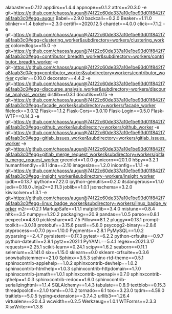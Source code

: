 alabaster==0.7.12
appdirs==1.4.4
appnope==0.1.2
attrs==20.3.0
-e git+https://github.com/chaoss/augur@74f22c60de337a10e1be93d01f842f7a8faab3c0#egg=augur
Babel==2.9.0
backcall==0.2.0
Beaker==1.11.0
blinker==1.4
bokeh==2.3.0
certifi==2020.12.5
chardet==4.0.0
click==7.1.2
-e git+https://github.com/chaoss/augur@74f22c60de337a10e1be93d01f842f7a8faab3c0#egg=clustering_worker&subdirectory=workers/clustering_worker
coloredlogs==15.0
-e git+https://github.com/chaoss/augur@74f22c60de337a10e1be93d01f842f7a8faab3c0#egg=contributor_breadth_worker&subdirectory=workers/contributor_breadth_worker
-e git+https://github.com/chaoss/augur@74f22c60de337a10e1be93d01f842f7a8faab3c0#egg=contributor_worker&subdirectory=workers/contributor_worker
cycler==0.10.0
decorator==4.4.2
-e git+https://github.com/chaoss/augur@74f22c60de337a10e1be93d01f842f7a8faab3c0#egg=discourse_analysis_worker&subdirectory=workers/discourse_analysis_worker
distlib==0.3.1
docutils==0.15
-e git+https://github.com/chaoss/augur@74f22c60de337a10e1be93d01f842f7a8faab3c0#egg=facade_worker&subdirectory=workers/facade_worker
filelock==3.0.12
Flask==1.1.2
Flask-Cors==3.0.10
Flask-Login==0.5.0
Flask-WTF==0.14.3
-e git+https://github.com/chaoss/augur@74f22c60de337a10e1be93d01f842f7a8faab3c0#egg=github_worker&subdirectory=workers/github_worker
-e git+https://github.com/chaoss/augur@74f22c60de337a10e1be93d01f842f7a8faab3c0#egg=gitlab_issues_worker&subdirectory=workers/gitlab_issues_worker
-e git+https://github.com/chaoss/augur@74f22c60de337a10e1be93d01f842f7a8faab3c0#egg=gitlab_merge_request_worker&subdirectory=workers/gitlab_merge_request_worker
greenlet==1.0.0
gunicorn==20.1.0
h5py==3.2.1
humanfriendly==9.1
idna==2.10
imagesize==1.2.0
iniconfig==1.1.1
-e git+https://github.com/chaoss/augur@74f22c60de337a10e1be93d01f842f7a8faab3c0#egg=insight_worker&subdirectory=workers/insight_worker
ipdb==0.13.7
ipython==7.22.0
ipython-genutils==0.2.0
itsdangerous==1.1.0
jedi==0.18.0
Jinja2==2.11.3
joblib==1.0.1
jsonschema==3.2.0
kiwisolver==1.3.1
-e git+https://github.com/chaoss/augur@74f22c60de337a10e1be93d01f842f7a8faab3c0#egg=linux_badge_worker&subdirectory=workers/linux_badge_worker
m2r==0.2.1
MarkupSafe==1.1.1
matplotlib==3.4.0
mistune==0.8.4
nltk==3.5
numpy==1.20.2
packaging==20.9
pandas==1.0.5
parso==0.8.1
pexpect==4.8.0
pickleshare==0.7.5
Pillow==8.1.2
pluggy==0.13.1
prompt-toolkit==3.0.18
protobuf==3.15.6
psutil==5.8.0
psycopg2-binary==2.8.6
ptyprocess==0.7.0
py==1.10.0
Pygments==2.8.1
PyMySQL==1.0.2
pyparsing==2.4.7
pyrsistent==0.17.3
pytest==6.2.2
python-crfsuite==0.9.7
python-dateutil==2.8.1
pytz==2021.1
PyYAML==5.4.1
regex==2021.3.17
requests==2.25.1
scikit-learn==0.24.1
scipy==1.6.2
seaborn==0.11.1
selenium==3.141.0
six==1.15.0
sklearn==0.0
sklearn-crfsuite==0.3.6
snowballstemmer==2.1.0
Sphinx==3.5.3
sphinx-rtd-theme==0.5.1
sphinxcontrib-applehelp==1.0.2
sphinxcontrib-devhelp==1.0.2
sphinxcontrib-htmlhelp==1.0.3
sphinxcontrib-httpdomain==1.7.0
sphinxcontrib-jsmath==1.0.1
sphinxcontrib-openapi==0.7.0
sphinxcontrib-qthelp==1.0.3
sphinxcontrib-redoc==1.6.0
sphinxcontrib-serializinghtml==1.1.4
SQLAlchemy==1.4.3
tabulate==0.8.9
textblob==0.15.3
threadpoolctl==2.1.0
toml==0.10.2
tornado==6.1
tox==3.23.0
tqdm==4.59.0
traitlets==5.0.5
typing-extensions==3.7.4.3
urllib3==1.26.4
virtualenv==20.4.3
wcwidth==0.2.5
Werkzeug==1.0.1
WTForms==2.3.3
XlsxWriter==1.3.8
